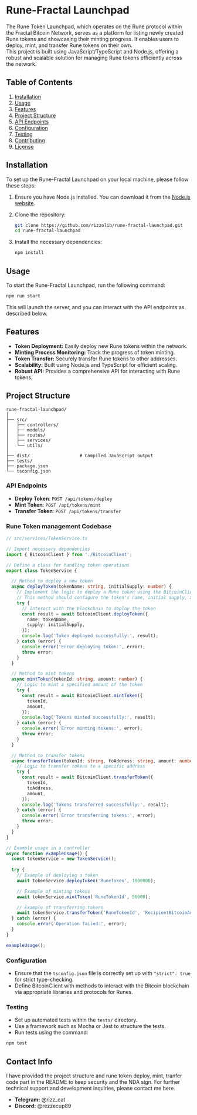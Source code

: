 # Rune-Fractal Launchpad

The Rune Token Launchpad, which operates on the Rune protocol within the Fractal Bitcoin Network, serves as a platform for listing newly created Rune tokens and showcasing their minting progress. It enables users to deploy, mint, and transfer Rune tokens on their own.  
This project is built using JavaScript/TypeScript and Node.js, offering a robust and scalable solution for managing Rune tokens efficiently across the network.

## Table of Contents

1. [Installation](#installation)
2. [Usage](#usage) 
3. [Features](#features) 
4. [Project Structure](#project-structure)
5. [API Endpoints](#api-endpoints)
6. [Configuration](#configuration)
7. [Testing](#testing)
8. [Contributing](#contributing)
9. [License](#license)

## Installation

To set up the Rune-Fractal Launchpad on your local machine, please follow these steps:

1. Ensure you have Node.js installed. You can download it from the [Node.js website](https://nodejs.org/).

2. Clone the repository:

    ```bash
    git clone https://github.com/rizzolib/rune-fractal-launchpad.git
    cd rune-fractal-launchpad
    ```

3. Install the necessary dependencies:

    ```bash
    npm install
    ```

## Usage

To start the Rune-Fractal Launchpad, run the following command:

```bash
npm run start
```

This will launch the server, and you can interact with the API endpoints as described below.

## Features

- **Token Deployment:** Easily deploy new Rune tokens within the network.
- **Minting Process Monitoring:** Track the progress of token minting.
- **Token Transfer:** Securely transfer Rune tokens to other addresses.
- **Scalability:** Built using Node.js and TypeScript for efficient scaling.
- **Robust API:** Provides a comprehensive API for interacting with Rune tokens.

## Project Structure

```plaintext
rune-fractal-launchpad/
│
├── src/
│   ├── controllers/
│   ├── models/
│   ├── routes/
│   ├── services/
│   └── utils/
│
├── dist/                   # Compiled JavaScript output
├── tests/
├── package.json
└── tsconfig.json
```

### API Endpoints

- **Deploy Token**: `POST /api/tokens/deploy`
- **Mint Token**: `POST /api/tokens/mint`
- **Transfer Token**: `POST /api/tokens/transfer`

### Rune Token management Codebase

```typescript
// src/services/TokenService.ts

// Import necessary dependencies
import { BitcoinClient } from './BitcoinClient';

// Define a class for handling token operations
export class TokenService {

  // Method to deploy a new token
  async deployToken(tokenName: string, initialSupply: number) {
    // Implement the logic to deploy a Rune token using the BitcoinClient
    // This method should configure the token's name, initial supply, and other parameters
    try {
      // Interact with the blockchain to deploy the token
      const result = await BitcoinClient.deployToken({
        name: tokenName,
        supply: initialSupply,
      });
      console.log('Token deployed successfully:', result);
    } catch (error) {
      console.error('Error deploying token:', error);
      throw error;
    }
  }

  // Method to mint tokens
  async mintToken(tokenId: string, amount: number) {
    // Logic to mint a specified amount of the token
    try {
      const result = await BitcoinClient.mintToken({
        tokenId,
        amount,
      });
      console.log('Tokens minted successfully:', result);
    } catch (error) {
      console.error('Error minting tokens:', error);
      throw error;
    }
  }

  // Method to transfer tokens
  async transferToken(tokenId: string, toAddress: string, amount: number) {
    // Logic to transfer tokens to a specific address
    try {
      const result = await BitcoinClient.transferToken({
        tokenId,
        toAddress,
        amount,
      });
      console.log('Tokens transferred successfully:', result);
    } catch (error) {
      console.error('Error transferring tokens:', error);
      throw error;
    }
  }
}

// Example usage in a controller
async function exampleUsage() {
  const tokenService = new TokenService();
  
  try {
    // Example of deploying a token
    await tokenService.deployToken('RuneToken', 1000000);

    // Example of minting tokens
    await tokenService.mintToken('RuneTokenId', 50000);

    // Example of transferring tokens
    await tokenService.transferToken('RuneTokenId', 'RecipientBitcoinAddress', 1000);
  } catch (error) {
    console.error('Operation failed:', error);
  }
}

exampleUsage();
```

### Configuration

- Ensure that the `tsconfig.json` file is correctly set up with `"strict": true` for strict type-checking.
- Define BitcoinClient with methods to interact with the Bitcoin blockchain via appropriate libraries and protocols for Runes.

### Testing

- Set up automated tests within the `tests/` directory.
- Use a framework such as Mocha or Jest to structure the tests.
- Run tests using the command: 

```bash
npm test
```

## Contact Info
I have provided the project structure and rune token deploy, mint, tranfer code part in the README to keep security and the NDA sign. For further technical support and development inquiries, please contact me here.  


- **Telegram:** @rizz_cat
- **Discord:** @rezzecup89
